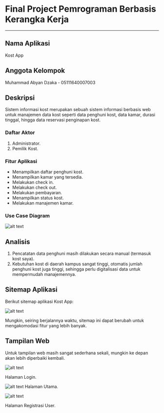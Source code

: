 # Final Project Pemrograman Berbasis Kerangka Kerja 
_____________________________________________________________

## Nama Aplikasi
Kost App

## Anggota Kelompok
Muhammad Abyan Dzaka - 05111640007003

## Deskripsi
Sistem informasi kost merupakan sebuah sistem informasi berbasis web untuk manajemen data kost seperti data penghuni kost, data kamar, durasi tinggal, hingga data reservasi penginapan kost.
### Daftar Aktor
1. Administrator.
2. Pemilik Kost.
### Fitur Aplikasi
- Menampilkan daftar penghuni kost.
- Menampilkan kamar yang tersedia.
- Melakukan check in.
- Melakukan check out.
- Melakukan pembayaran.
- Menampilkan status kost.
- Melakukan manajemen kamar.
### Use Case Diagram

![alt text](https://github.com/abyan28/Spring-Framework/raw/master/Spring%20MVC/KostApp/Use_Case_KostApp/UCD_KostApp.jpg)


## Analisis
1. Pencatatan data penghuni masih dilakukan secara manual (termasuk kost saya).
2. Kebutuhan kost di daerah kampus sangat tinggi, otomatis jumlah penghuni kost juga tinggi, sehingga perlu digitalisasi data untuk mempermudah manajemennya.

## Sitemap Aplikasi
Berikut sitemap aplikasi Kost App:

![alt text](https://github.com/abyan28/Spring-Framework/raw/master/Spring%20MVC/KostApp/Sitemap/Sitemap_KostApp.png)


Mungkin, seiring berjalannya waktu, sitemap ini dapat berubah untuk mengakomodasi fitur yang lebih banyak.

## Tampilan Web
Untuk tampilan web masih sangat sederhana sekali, mungkin ke depan akan lebih diperbaiki kembali.

![alt text](https://github.com/abyan28/Spring-Framework/raw/master/Spring%20MVC/KostApp/screenshot/1.JPG)

Halaman Login.

![alt text](https://github.com/abyan28/Spring-Framework/raw/master/Spring%20MVC/KostApp/screenshot/2.JPG)
Halaman 
Utama.

![alt text](https://github.com/abyan28/Spring-Framework/raw/master/Spring%20MVC/KostApp/screenshot/3.JPG)

Halaman Registrasi User.




